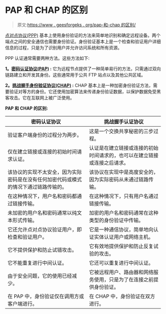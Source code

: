 # PAP 和 CHAP 的区别

> 原文:[https://www . geesforgeks . org/pap-和-chap 的区别/](https://www.geeksforgeeks.org/difference-between-pap-and-chap/)

[点对点协议(PPP)](https://www.geeksforgeeks.org/ppp-full-form/) 基本上使用身份验证的方法来简单地识别和确定远程设备。两个端点之间的安全通信也需要身份验证。身份验证基本上是一个检查和验证用户详细信息的过程，只是为了识别用户并允许访问系统和所有资源。

PPP 认证通常需要两种方法。这些方法如下:

**1。[密码认证协议(PAP)](https://www.geeksforgeeks.org/password-authentication-protocol-pap/) :**
它为远程节点提供了一种简单易行的方法，只需通过双向链路建立和开发其身份。这些通常用于公共 FTP 站点以及其他公共区域。

**2。[挑战握手身份验证协议(CHAP)](https://www.geeksforgeeks.org/challenge-handshake-authentication-protocol-chap/) :**
CHAP 基本上是一种加密身份验证方法，需要验证对等方的身份。它还使用加密算法来传递身份验证数据，以保护数据免受黑客攻击。它在互联网上被广泛使用。

**PAP 和 CHAP 的区别:**

<center>

| 密码认证协议 | 挑战握手认证协议 |
| --- | --- |
| 验证客户端身份的过程分为两步。 | 这是一个交换共享秘密的三步过程。 |
| 仅在建立链接或连接的初始时间请求认证。 | 认证是在建立链接或连接的初始时间请求的，也可以在建立链接或连接之后请求。 |
| 该协议的实现不太安全，因为实际密码是在没有任何加密代码或模式的情况下通过链路传输的。 | 该协议在实现中是高度安全的，因为实际密码从未通过链路传输。 |
| 在这种情况下，用户名和密码都通过链接传输。 | 在这种情况下，只有用户名通过链接传输。 |
| 未加密的用户名和密码通常以纯文本形式传输。 | 加密的用户名和密码通常在这种类型的身份验证中传输。 |
| 它还允许点对点协议验证用户，即检查和验证用户。 | 它是一种通信协议，简单地向认证实体认证用户或网络主机。 |
| 它不提供保护和防止试错攻击。 | 它有效地提供保护和防止反复试验的攻击。 |
| 它不能重复进行中间认证。 | 它还可以重复进行中间认证。 |
| 由于安全问题，它的使用已经减少。 | 它被远程用户、路由器和网络服务使用，只是为了在连接之前提供身份验证。 |
| 在 PAP 中，身份验证仅在调用方或客户端进行。 | 在 CHAP 中，身份验证在双方进行。 |

</center>